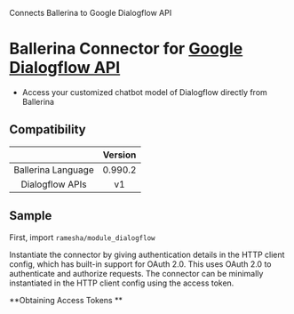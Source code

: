 Connects Ballerina to Google Dialogflow API

# Ballerina Connector for [Google Dialogflow API](https://dialogflow.com)


* Access your customized chatbot model of Dialogflow directly from Ballerina

## Compatibility
|                    |    Version     |  
|:------------------:|:--------------:|
| Ballerina Language | 0.990.2        |
| Dialogflow APIs    | v1             |

## Sample

First, import `ramesha/module_dialogflow`

Instantiate the connector by giving authentication details in the HTTP client config, which has built-in support for OAuth 2.0. This uses OAuth 2.0 to authenticate and authorize requests. The connector can be minimally instantiated in the HTTP client config using the access token.

**Obtaining Access Tokens **



